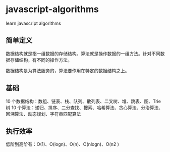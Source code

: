 # javascript-algorithms

learn javascript algorithms

## 简单定义

数据结构就是指一组数据的存储结构。算法就是操作数据的一组方法。针对不同数据存储结构，有不同的操作方法。

数据结构是为算法服务的，算法要作用在特定的数据结构之上。

## 基础

10 个数据结构：数组、链表、栈、队列、散列表、二叉树、堆、跳表、图、Trie 树
10 个算法：递归、排序、二分查找、搜索、哈希算法、贪心算法、分治算法、回溯算法、动态规划、字符串匹配算法

## 执行效率

低阶到高阶有：O(1)、O(logn)、O(n)、O(nlogn)、O(n2 )
